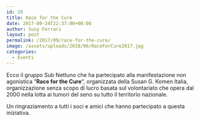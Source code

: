 ```yaml
---
id: 29
title: Race for the Cure
date: 2017-09-24T22:37:00+00:00
author: Susy Ferrari
layout: post
permalink: /2017/09/race-for-the-cure/
image: /assets/uploads/2018/06/RaceForCure2017.jpg
categories:
  - Eventi
---
```


Ecco il gruppo Sub Nettuno che ha partecipato alla manifestazione non agonistica &#8220;**Race for the Cure**&#8220;, organizzata della Susan G. Komen Italia, organizzazione senza scopo di lucro basata sul volontariato che opera dal 2000 nella lotta ai tumori del seno su tutto il territorio nazionale.

Un ringraziamento a tutti i soci e amici che hanno partecipato a questa iniziativa.
